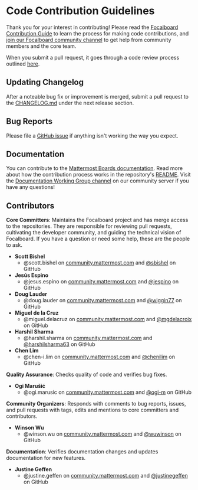 # Code Contribution Guidelines

Thank you for your interest in contributing! Please read the [Focalboard Contribution Guide](https://developers.mattermost.com/contribute/focalboard/) to learn the process for making code contributions, and [join our Focalboard community channel](https://community.mattermost.com/core/channels/focalboard) to get help from community members and the core team.

When you submit a pull request, it goes through a code review process outlined [here](https://developers.mattermost.com/contribute/getting-started/code-review/).

## Updating Changelog

After a noteable bug fix or improvement is merged, submit a pull request to the [CHANGELOG.md](https://github.com/mattermost/focalboard/blob/main/CHANGELOG.md) under the next release section.

## Bug Reports

Please file a [GitHub issue](https://github.com/mattermost/focalboard/issues) if anything isn't working the way you expect.

## Documentation

You can contribute to the [Mattermost Boards documentation](https://docs.mattermost.com/guides/boards.html). Read more about how the contribution process works in the repository's [README](https://github.com/mattermost/docs/blob/master/README.md). Visit the [Documentation Working Group channel](https://community.mattermost.com/core/channels/dwg-documentation-working-group) on our community server if you have any questions!

## Contributors

**Core Committers**: Maintains the Focalboard project and has merge access to the repositories. They are responsible for reviewing pull requests, cultivating the developer community, and guiding the technical vision of Focalboard. If you have a question or need some help, these are the people to ask.

- **<a name="scott.bishel">Scott Bishel</a>**
    - @scott.bishel on [community.mattermost.com](https://community.mattermost.com/core/messages/@scott.bishel) and [@sbishel](https://github.com/sbishel) on GitHub
- **<a name="jesús.espino">Jesús Espino</a>**
    - @jesus.espino on [community.mattermost.com](https://community.mattermost.com/core/messages/@jesus.espino) and [@jespino](https://github.com/jespino) on GitHub
- **<a name="doug.lauder">Doug Lauder</a>**
    - @doug.lauder on [community.mattermost.com](https://community.mattermost.com/core/messages/@doug.lauder) and [@wiggin77](https://github.com/wiggin77) on GitHub
- **<a name="miguel.delacruz">Miguel de la Cruz</a>**
    - @miguel.delacruz on [community.mattermost.com](https://community.mattermost.com/core/messages/@miguel.delacruz) and [@mgdelacroix](https://github.com/mgdelacroix) on GitHub
- **<a name="harshil.sharma">Harshil Sharma</a>**
    - @harshil.sharma on [community.mattermost.com](https://community.mattermost.com/core/messages/@harshil.sharma) and [@harshilsharma63](https://github.com/harshilsharma63) on GitHub
- **<a name="chen.lim">Chen Lim</a>**
    - @chen-i.lim on [community.mattermost.com](https://community.mattermost.com/core/messages/@chen-i.lim) and [@chenilim](https://github.com/chenilim) on GitHub

**Quality Assurance**: Checks quality of code and verifies bug fixes.

- **<a name="ogi.marusic">Ogi Marušić</a>**
    - @ogi.marusic on [community.mattermost.com](https://community.mattermost.com/core/messages/@ogi.marusic) and [@ogi-m](https://github.com/ogi-m) on GitHub

**Community Organizers**: Responds with comments to bug reports, issues, and pull requests with tags, edits and mentions to core committers and contributors.

- **<a name="winson.wu">Winson Wu</a>**
    - @winson.wu on [community.mattermost.com](https://community.mattermost.com/core/messages/@winson.wu) and [@wuwinson](https://github.com/wuwinson) on GitHub

**Documentation**: Verifies documentation changes and updates documentation for new features.

- **<a name="justine.geffen">Justine Geffen</a>**
    - @justine.geffen on [community.mattermost.com](https://community.mattermost.com/core/messages/@justine.geffen) and [@justinegeffen ](https://github.com/justinegeffen) on GitHub
